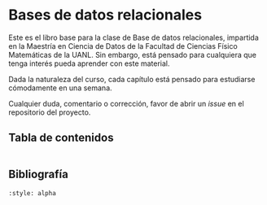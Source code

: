 # Bases de datos relacionales

Este es el libro base para la clase de Base de datos relacionales, impartida en la Maestría en Ciencia de Datos de la Facultad de Ciencias Físico Matemáticas de la UANL. Sin embargo, está pensado para cualquiera que tenga interés pueda aprender con este material. 

Dada la naturaleza del curso, cada capítulo está pensado para estudiarse cómodamente en una semana.

Cualquier duda, comentario o corrección, favor de abrir un _issue_ en el repositorio del proyecto.

## Tabla de contenidos

```{tableofcontents}
```

## Bibliografía

```{bibliography}
:style: alpha
```